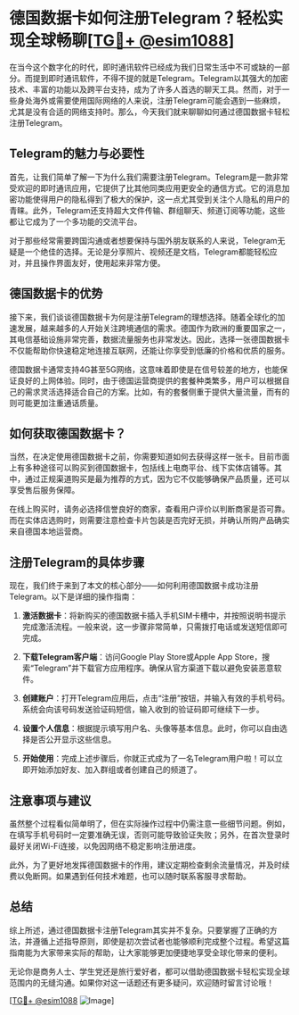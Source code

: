 # 德国数据卡如何注册Telegram？轻松实现全球畅聊[[TG💪+ @esim1088](https://t.me/s/esim1088)]

在当今这个数字化的时代，即时通讯软件已经成为我们日常生活中不可或缺的一部分。而提到即时通讯软件，不得不提的就是Telegram。Telegram以其强大的加密技术、丰富的功能以及跨平台支持，成为了许多人首选的聊天工具。然而，对于一些身处海外或需要使用国际网络的人来说，注册Telegram可能会遇到一些麻烦，尤其是没有合适的网络支持时。那么，今天我们就来聊聊如何通过德国数据卡轻松注册Telegram。

## Telegram的魅力与必要性

首先，让我们简单了解一下为什么我们需要注册Telegram。Telegram是一款非常受欢迎的即时通讯应用，它提供了比其他同类应用更安全的通信方式。它的消息加密功能使得用户的隐私得到了极大的保护，这一点尤其受到关注个人隐私的用户的青睐。此外，Telegram还支持超大文件传输、群组聊天、频道订阅等功能，这些都让它成为了一个多功能的交流平台。

对于那些经常需要跨国沟通或者想要保持与国外朋友联系的人来说，Telegram无疑是一个绝佳的选择。无论是分享照片、视频还是文档，Telegram都能轻松应对，并且操作界面友好，使用起来非常方便。

## 德国数据卡的优势

接下来，我们谈谈德国数据卡为何是注册Telegram的理想选择。随着全球化的加速发展，越来越多的人开始关注跨境通信的需求。德国作为欧洲的重要国家之一，其电信基础设施非常完善，数据流量服务也非常发达。因此，选择一张德国数据卡不仅能帮助你快速稳定地连接互联网，还能让你享受到低廉的价格和优质的服务。

德国数据卡通常支持4G甚至5G网络，这意味着即使是在信号较差的地方，也能保证良好的上网体验。同时，由于德国运营商提供的套餐种类繁多，用户可以根据自己的需求灵活选择适合自己的方案。比如，有的套餐侧重于提供大量流量，而有的则可能更加注重通话质量。

## 如何获取德国数据卡？

当然，在决定使用德国数据卡之前，你需要知道如何去获得这样一张卡。目前市面上有多种途径可以购买到德国数据卡，包括线上电商平台、线下实体店铺等。其中，通过正规渠道购买是最为推荐的方式，因为它不仅能够确保产品质量，还可以享受售后服务保障。

在线上购买时，请务必选择信誉良好的商家，查看用户评价以判断商家是否可靠。而在实体店选购时，则需要注意检查卡片包装是否完好无损，并确认所购产品确实来自德国本地运营商。

## 注册Telegram的具体步骤

现在，我们终于来到了本文的核心部分——如何利用德国数据卡成功注册Telegram。以下是详细的操作指南：

1. **激活数据卡**：将新购买的德国数据卡插入手机SIM卡槽中，并按照说明书提示完成激活流程。一般来说，这一步骤非常简单，只需拨打电话或发送短信即可完成。
   
2. **下载Telegram客户端**：访问Google Play Store或Apple App Store，搜索“Telegram”并下载官方应用程序。确保从官方渠道下载以避免安装恶意软件。

3. **创建账户**：打开Telegram应用后，点击“注册”按钮，并输入有效的手机号码。系统会向该号码发送验证码短信，输入收到的验证码即可继续下一步。

4. **设置个人信息**：根据提示填写用户名、头像等基本信息。此时，你可以自由选择是否公开显示这些信息。

5. **开始使用**：完成上述步骤后，你就正式成为了一名Telegram用户啦！可以立即开始添加好友、加入群组或者创建自己的频道了。

## 注意事项与建议

虽然整个过程看似简单明了，但在实际操作过程中仍需注意一些细节问题。例如，在填写手机号码时一定要准确无误，否则可能导致验证失败；另外，在首次登录时最好关闭Wi-Fi连接，以免因网络不稳定影响注册进度。

此外，为了更好地发挥德国数据卡的作用，建议定期检查剩余流量情况，并及时续费以免断网。如果遇到任何技术难题，也可以随时联系客服寻求帮助。

## 总结

综上所述，通过德国数据卡注册Telegram其实并不复杂。只要掌握了正确的方法，并遵循上述指导原则，即使是初次尝试者也能够顺利完成整个过程。希望这篇指南能为大家带来实际的帮助，让大家能够更加便捷地享受全球化带来的便利。

无论你是商务人士、学生党还是旅行爱好者，都可以借助德国数据卡轻松实现全球范围内的无缝沟通。如果你对这一话题还有更多疑问，欢迎随时留言讨论哦！

[[TG💪+ @esim1088](https://t.me/s/esim1088) ![Image](https://i.postimg.cc/4NQfJmqS/Snipaste-2025-05-13-00-14-12.png)]